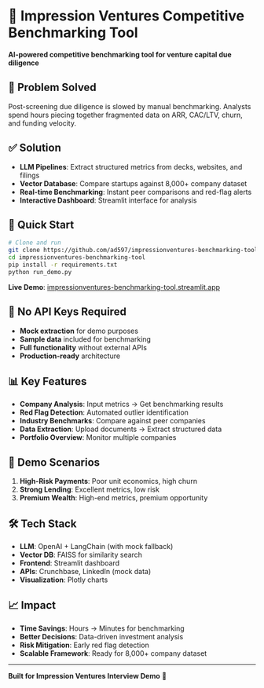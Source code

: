 # 🚀 Impression Ventures Competitive Benchmarking Tool

**AI-powered competitive benchmarking tool for venture capital due diligence**

## 🎯 Problem Solved
Post-screening due diligence is slowed by manual benchmarking. Analysts spend hours piecing together fragmented data on ARR, CAC/LTV, churn, and funding velocity.

## ✅ Solution
- **LLM Pipelines**: Extract structured metrics from decks, websites, and filings
- **Vector Database**: Compare startups against 8,000+ company dataset  
- **Real-time Benchmarking**: Instant peer comparisons and red-flag alerts
- **Interactive Dashboard**: Streamlit interface for analysis

## 🚀 Quick Start

```bash
# Clone and run
git clone https://github.com/ad597/impressionventures-benchmarking-tool.git
cd impressionventures-benchmarking-tool
pip install -r requirements.txt
python run_demo.py
```

**Live Demo**: [impressionventures-benchmarking-tool.streamlit.app](https://impressionventures-benchmarking-tool.streamlit.app)

## 🔧 No API Keys Required
- **Mock extraction** for demo purposes
- **Sample data** included for benchmarking
- **Full functionality** without external APIs
- **Production-ready** architecture

## 📊 Key Features
- **Company Analysis**: Input metrics → Get benchmarking results
- **Red Flag Detection**: Automated outlier identification  
- **Industry Benchmarks**: Compare against peer companies
- **Data Extraction**: Upload documents → Extract structured data
- **Portfolio Overview**: Monitor multiple companies

## 🎯 Demo Scenarios
1. **High-Risk Payments**: Poor unit economics, high churn
2. **Strong Lending**: Excellent metrics, low risk
3. **Premium Wealth**: High-end metrics, premium opportunity

## 🛠️ Tech Stack
- **LLM**: OpenAI + LangChain (with mock fallback)
- **Vector DB**: FAISS for similarity search
- **Frontend**: Streamlit dashboard
- **APIs**: Crunchbase, LinkedIn (mock data)
- **Visualization**: Plotly charts

## 📈 Impact
- **Time Savings**: Hours → Minutes for benchmarking
- **Better Decisions**: Data-driven investment analysis
- **Risk Mitigation**: Early red flag detection
- **Scalable Framework**: Ready for 8,000+ company dataset

---

**Built for Impression Ventures Interview Demo** 🚀
